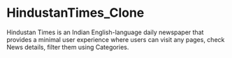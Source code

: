 # HindustanTimes_Clone
Hindustan Times is an Indian English-language daily newspaper that provides a minimal user experience where users can visit any pages, check News details, filter them using Categories.
